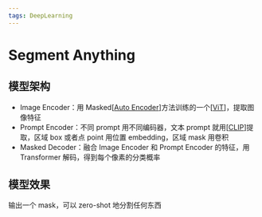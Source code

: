 ```yaml
---
tags: DeepLearning
---
```


# Segment Anything

## 模型架构

- Image Encoder：用 Masked[[Auto Encoder]]方法训练的一个[[ViT]]，提取图像特征
- Prompt Encoder：不同 prompt 用不同编码器，文本 prompt 就用[[CLIP]]提取，区域 box 或者点 point 用位置 embedding，区域 mask 用卷积
- Masked Decoder：融合 Image Encoder 和 Prompt Encoder 的特征，用 Transformer 解码，得到每个像素的分类概率

## 模型效果

输出一个 mask，可以 zero-shot 地分割任何东西

[//begin]: # "Autogenerated link references for markdown compatibility"
[Auto Encoder]: <Auto Encoder.md> "Auto Encoder"
[ViT]: ViT.md "ViT"
[CLIP]: CLIP.md "CLIP"
[//end]: # "Autogenerated link references"
